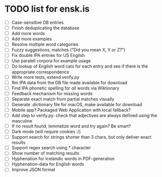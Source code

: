 # TODO list for ensk.is

* [ ] Case-sensitive DB entries
* [ ] Finish deduplicating the database
* [ ] Add more words
* [ ] Add more examples
* [ ] Resolve multiple word categories
* [ ] Fuzzy suggestions, matches ("Did you mean X, Y or Z?")
* [ ] Fix double IPA entries for US English
* [ ] Use paralell corpora for example usage
* [ ] Do lookup of English word cats for each entry and see if there is the appropriate correspondence
* [ ] Write more tests, extend verify.py
* [ ] Rm IPA data from the DB file made available for download
* [ ] Find IPA phonetic spelling for *all* words via Wiktionary
* [ ] Feedback mechanism for missing words
* [ ] Separate exact match from partial matches visually
* [ ] Generate .dictionary file for macOS, make available for download
* [ ] Mobile app? Packaged Web Application with local fallback?
* [ ] Add step to verify.py: check that adjectives are always defined using the masculine
* [ ] If no result found, lemmatize word and try again? Be smart?
* [ ] Dark mode (will require cookies :/)
* [ ] Support search for strings shorter than 3 chars, but only deliver exact results
* [ ] Support regex search using * character
* [ ] Show number of matching results
* [ ] Hyphenation for Icelandic words in PDF-generation
* [ ] Hyphenation-data for English words
* [ ] Improve JSON format
